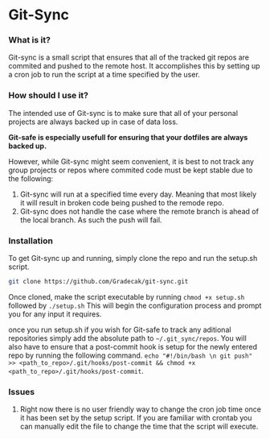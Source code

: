 # Git-Sync


### What is it?
Git-sync is a small script that ensures that all of the tracked git repos are commited and pushed to the remote host.
It accomplishes this by setting up a cron job to run the script at a time specified by the user.


### How should I use it?
The intended use of Git-sync is to make sure that all of your personal projects are always backed up in case of data loss.


**Git-safe is especially usefull for ensuring that your dotfiles are always backed up.**


However, while Git-sync might seem convenient, it is best to not track any group projects or repos where commited code must be kept
stable due to the following:

1. Git-sync will run at a specified time every day. Meaning that most likely it will result in broken code being pushed to the remode
repo.
2. Git-sync does not handle the case where the remote branch is ahead of the local branch. As such the push will fail.



### Installation
To get Git-sync up and running, simply clone the repo and run the setup.sh script. 
```bash
git clone https://github.com/Gradecak/git-sync.git
```
Once cloned, make the script executable by running `chmod +x setup.sh` followed by `./setup.sh` This will begin the
configuration process and prompt you for any input it requires.

once you run setup.sh if you wish for Git-safe to track any aditional repositories simply add the absolute path to `~/.git_sync/repos`. You will also have to ensure that a post-commit hook is setup for the newly entered repo by running the
following command. `echo "#!/bin/bash \n git push" >> <path_to_repo>/.git/hooks/post-commit && chmod +x <path_to_repo>/.git/hooks/post-commit`.


### Issues
1. Right now there is no user friendly way to change the cron job time once it has been set by the setup script. If you are familiar with crontab you can manually edit the file to change the time that the script will execute.
